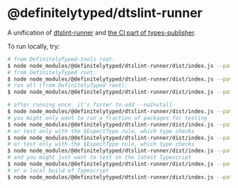 # @definitelytyped/dtslint-runner

A unification of [dtslint-runner](https://github.com/DefinitelyTyped/dtslint-runner) and [the CI part of types-publisher](https://github.com/microsoft/types-publisher/blob/master/src/tester/test-runner.ts).

To run locally, try:

```sh
# from DefinitelyTyped-tools root:
$ node node_modules/@definitelytyped/dtslint-runner/dist/index.js --path ~/DefinitelyTyped
# from DefinitelyTyped root:
$ node node_modules/@definitelytyped/dtslint-runner/dist/index.js --path .
# run all (from DefinitelyTyped root):
$ node node_modules/@definitelytyped/dtslint-runner/dist/index.js --path . --selection all

# after running once, it's faster to add --noInstall
$ node node_modules/@definitelytyped/dtslint-runner/dist/index.js --path . --selection all --noInstall
# you might only want to run a fraction of packages for testing
$ node node_modules/@definitelytyped/dtslint-runner/dist/index.js --path . --selection all --noInstall --shardCount 8 --shardId 1
# or test only with the $ExpectType rule, which type checks
$ node node_modules/@definitelytyped/dtslint-runner/dist/index.js --path . --selection all --noInstall --expectOnly
# or test only with the $ExpectType rule, which type checks
$ node node_modules/@definitelytyped/dtslint-runner/dist/index.js --path . --selection all --noInstall --expectOnly
# and you might just want to test on the latest Typescript
$ node node_modules/@definitelytyped/dtslint-runner/dist/index.js --path . --selection all --noInstall --expectOnly --onlyTestTsNext
# or a local build of Typescript
$ node node_modules/@definitelytyped/dtslint-runner/dist/index.js --path . --selection all --noInstall --expectOnly --localTypeScriptPath ../ts/built/local
```


